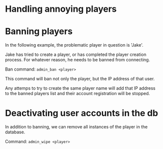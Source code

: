 # Handling annoying players

# Banning players
In the following example, the problematic player in question is 'Jake'.

Jake has tried to create a player, or has completed the player creation process.
For whatever reason, he needs to be banned from connecting.

Ban command: `admin_ban <player>`

This command will ban not only the player, but the IP address of that user.

Any attemps to try to create the same player name will add that IP address to the
banned players list and their account registration will be stopped.

# Deactivating user accounts in the db
In addition to banning, we can remove all instances of the player in the database.

Command: `admin_wipe <player>`


